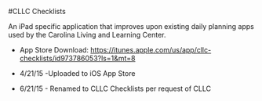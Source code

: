 #CLLC Checklists

An iPad specific application that improves upon existing daily planning apps used by the Carolina Living and Learning Center.
- App Store Download: https://itunes.apple.com/us/app/cllc-checklists/id973786053?ls=1&mt=8

- 4/21/15 -Uploaded to iOS App Store 
- 6/21/15 - Renamed to CLLC Checklists per request of CLLC


